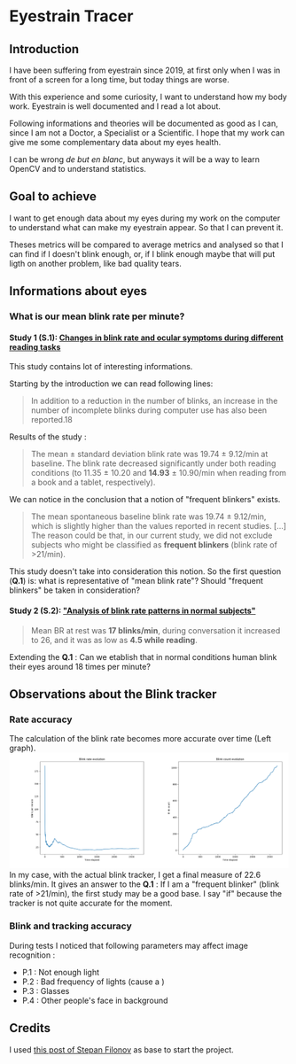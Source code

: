 # Eyestrain Tracer

## Introduction
I have been suffering from eyestrain since 2019, at first only when I was in front of a screen for a long time, but today things are worse. 

With this experience and some curiosity, I want to understand how my body work. Eyestrain is well documented and I read a lot about.  

Following informations and theories will be documented as good as I can, since I am not a Doctor, a Specialist or a Scientific.
I hope that my work can give me some complementary data about my eyes health.

I can be wrong *de but en blanc*, but anyways it will be a way to learn OpenCV and to understand statistics. 

## Goal to achieve
I want to get enough data about my eyes during my work on the computer to understand what can make my eyestrain appear. So that I can prevent it.

Theses metrics will be compared to average metrics and analysed so that I can find if I doesn't blink enough, or, if I blink enough maybe that will put ligth on another problem, like bad quality tears.


## Informations about eyes

### What is our mean blink rate per minute?
#### Study 1 (S.1): [Changes in blink rate and ocular symptoms during different reading tasks](https://www.ncbi.nlm.nih.gov/pmc/articles/PMC6118863/)

This study contains lot of interesting informations.

Starting by the introduction we can read following lines:
> In addition to a reduction in the number of blinks, an increase in the number of incomplete blinks during computer use has also been reported.18

Results of the study :
> The mean ± standard deviation blink rate was 19.74 ± 9.12/min at baseline. The blink rate decreased significantly under both reading conditions (to 11.35 ± 10.20 and **14.93** ± 10.90/min when reading from a book and a tablet, respectively).  


We can notice in the conclusion that a notion of "frequent blinkers" exists.
> The mean spontaneous baseline blink rate was 19.74 ± 9.12/min, which is slightly higher than the values reported in recent studies. [...] The reason could be that, in our current study, we did not exclude subjects who might be classified as **frequent blinkers** (blink rate of >21/min).
  
This study doesn't take into consideration this notion. So the first question (**Q.1**) is: what is representative of "mean blink rate"? Should "frequent blinkers" be taken in consideration?

#### Study 2 (S.2): ["Analysis of blink rate patterns in normal subjects"](https://movementdisorders.onlinelibrary.wiley.com/doi/10.1002/mds.870120629)
> Mean BR at rest was **17 blinks/min**, during conversation it increased to 26, and it was as low as **4.5 while reading**.

Extending the **Q.1** : Can we etablish that in normal conditions human blink their eyes around 18 times per minute?

## Observations about the Blink tracker

### Rate accuracy
The calculation of the blink rate becomes more accurate over time (Left graph).
![Graph of my 40min eye measurement](assets/exports/2022-08-12-11-30-55.csv.png)
In my case, with the actual blink tracker, I get a final measure of 22.6 blinks/min. It gives an answer to the **Q.1** : If I am a "frequent blinker" (blink rate of >21/min), the first study may be a good base. I say "if" because the tracker is not quite accurate for the moment.

### Blink and tracking accuracy
During tests I noticed that following parameters may affect image recognition :
- P.1 : Not enough light
- P.2 : Bad frequency of lights (cause a )
- P.3 : Glasses
- P.4 : Other people's face in background
## Credits
I used [this post of Stepan Filonov](https://medium.com/@stepanfilonov/tracking-your-eyes-with-python-3952e66194a6) as base to start the project.